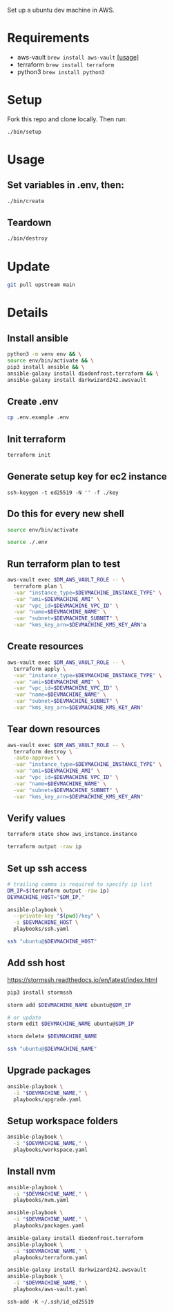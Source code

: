 Set up a ubuntu dev machine in AWS.

# Requirements
* aws-vault `brew install aws-vault` [[usage]](https://github.com/99designs/aws-vault/blob/439cc770ca046c6f53b38145c0ccb39620563a8f/USAGE.md#managing-credentials)
* terraform `brew install terraform`
* python3 `brew install python3`

# Setup

Fork this repo and clone locally. Then run:

```bash
./bin/setup
```

# Usage

## Set variables in .env, then:
```bash
./bin/create
```

## Teardown
```bash
./bin/destroy
```
# Update
```bash
git pull upstream main
```
# Details

## Install ansible
```bash
python3 -m venv env && \
source env/bin/activate && \
pip3 install ansible && \
ansible-galaxy install diodonfrost.terraform && \
ansible-galaxy install darkwizard242.awsvault
```

## Create .env
```bash
cp .env.example .env
```

## Init terraform
```bash
terraform init
```

## Generate setup key for ec2 instance
```
ssh-keygen -t ed25519 -N '' -f ./key
```

## Do this for every new shell
```bash
source env/bin/activate
```

```bash
source ./.env
```

## Run terraform plan to test
```bash
aws-vault exec $DM_AWS_VAULT_ROLE -- \
  terraform plan \
  -var "instance_type=$DEVMACHINE_INSTANCE_TYPE" \
  -var "ami=$DEVMACHINE_AMI" \
  -var "vpc_id=$DEVMACHINE_VPC_ID" \
  -var "name=$DEVMACHINE_NAME" \
  -var "subnet=$DEVMACHINE_SUBNET" \
  -var "kms_key_arn=$DEVMACHINE_KMS_KEY_ARN"a
```

## Create resources
```bash
aws-vault exec $DM_AWS_VAULT_ROLE -- \
  terraform apply \
  -var "instance_type=$DEVMACHINE_INSTANCE_TYPE" \
  -var "ami=$DEVMACHINE_AMI" \
  -var "vpc_id=$DEVMACHINE_VPC_ID" \
  -var "name=$DEVMACHINE_NAME" \
  -var "subnet=$DEVMACHINE_SUBNET" \
  -var "kms_key_arn=$DEVMACHINE_KMS_KEY_ARN"
```

## Tear down resources
```bash
aws-vault exec $DM_AWS_VAULT_ROLE -- \
  terraform destroy \
  -auto-approve \
  -var "instance_type=$DEVMACHINE_INSTANCE_TYPE" \
  -var "ami=$DEVMACHINE_AMI" \
  -var "vpc_id=$DEVMACHINE_VPC_ID" \
  -var "name=$DEVMACHINE_NAME" \
  -var "subnet=$DEVMACHINE_SUBNET" \
  -var "kms_key_arn=$DEVMACHINE_KMS_KEY_ARN"
```

## Verify values
```bash
terraform state show aws_instance.instance
```
```bash
terraform output -raw ip
```

## Set up ssh access
```bash
# trailing comma is required to specify ip list
DM_IP=$(terraform output -raw ip)
DEVMACHINE_HOST="$DM_IP,"
```
```bash
ansible-playbook \
  --private-key "$(pwd)/key" \
  -i $DEVMACHINE_HOST \
  playbooks/ssh.yaml
```
```bash
ssh "ubuntu@$DEVMACHINE_HOST"
```
## Add ssh host
https://stormssh.readthedocs.io/en/latest/index.html
```bash
pip3 install stormssh
```
```bash
storm add $DEVMACHINE_NAME ubuntu@$DM_IP
```
```bash
# or update
storm edit $DEVMACHINE_NAME ubuntu@$DM_IP
```
```bash
storm delete $DEVMACHINE_NAME
```
```bash
ssh "ubuntu@$DEVMACHINE_NAME"
```
## Upgrade packages
```bash
ansible-playbook \
  -i "$DEVMACHINE_NAME," \
  playbooks/upgrade.yaml
```

## Setup workspace folders
```bash
ansible-playbook \
  -i "$DEVMACHINE_NAME," \
  playbooks/workspace.yaml
```

## Install nvm
```bash
ansible-playbook \
  -i "$DEVMACHINE_NAME," \
  playbooks/nvm.yaml
```

```bash
ansible-playbook \
  -i "$DEVMACHINE_NAME," \
  playbooks/packages.yaml
```

```bash
ansible-galaxy install diodonfrost.terraform
ansible-playbook \
  -i "$DEVMACHINE_NAME," \
  playbooks/terraform.yaml
```

```bash
ansible-galaxy install darkwizard242.awsvault
ansible-playbook \
  -i "$DEVMACHINE_NAME," \
  playbooks/aws-vault.yaml
```

```
ssh-add -K ~/.ssh/id_ed25519
```
